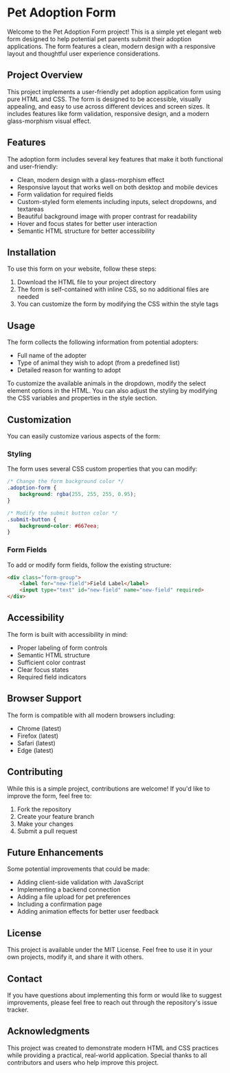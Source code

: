 # Pet Adoption Form

Welcome to the Pet Adoption Form project! This is a simple yet elegant web form designed to help potential pet parents submit their adoption applications. The form features a clean, modern design with a responsive layout and thoughtful user experience considerations.

## Project Overview

This project implements a user-friendly pet adoption application form using pure HTML and CSS. The form is designed to be accessible, visually appealing, and easy to use across different devices and screen sizes. It includes features like form validation, responsive design, and a modern glass-morphism visual effect.

## Features

The adoption form includes several key features that make it both functional and user-friendly:

- Clean, modern design with a glass-morphism effect
- Responsive layout that works well on both desktop and mobile devices
- Form validation for required fields
- Custom-styled form elements including inputs, select dropdowns, and textareas
- Beautiful background image with proper contrast for readability
- Hover and focus states for better user interaction
- Semantic HTML structure for better accessibility

## Installation

To use this form on your website, follow these steps:

1. Download the HTML file to your project directory
2. The form is self-contained with inline CSS, so no additional files are needed
3. You can customize the form by modifying the CSS within the style tags

## Usage

The form collects the following information from potential adopters:

- Full name of the adopter
- Type of animal they wish to adopt (from a predefined list)
- Detailed reason for wanting to adopt

To customize the available animals in the dropdown, modify the select element options in the HTML. You can also adjust the styling by modifying the CSS variables and properties in the style section.

## Customization

You can easily customize various aspects of the form:

### Styling
The form uses several CSS custom properties that you can modify:

```css
/* Change the form background color */
.adoption-form {
    background: rgba(255, 255, 255, 0.95);
}

/* Modify the submit button color */
.submit-button {
    background-color: #667eea;
}
```

### Form Fields
To add or modify form fields, follow the existing structure:

```html
<div class="form-group">
    <label for="new-field">Field Label</label>
    <input type="text" id="new-field" name="new-field" required>
</div>
```

## Accessibility

The form is built with accessibility in mind:

- Proper labeling of form controls
- Semantic HTML structure
- Sufficient color contrast
- Clear focus states
- Required field indicators

## Browser Support

The form is compatible with all modern browsers including:

- Chrome (latest)
- Firefox (latest)
- Safari (latest)
- Edge (latest)

## Contributing

While this is a simple project, contributions are welcome! If you'd like to improve the form, feel free to:

1. Fork the repository
2. Create your feature branch
3. Make your changes
4. Submit a pull request

## Future Enhancements

Some potential improvements that could be made:

- Adding client-side validation with JavaScript
- Implementing a backend connection
- Adding a file upload for pet preferences
- Including a confirmation page
- Adding animation effects for better user feedback

## License

This project is available under the MIT License. Feel free to use it in your own projects, modify it, and share it with others.

## Contact

If you have questions about implementing this form or would like to suggest improvements, please feel free to reach out through the repository's issue tracker.

## Acknowledgments

This project was created to demonstrate modern HTML and CSS practices while providing a practical, real-world application. Special thanks to all contributors and users who help improve this project.
